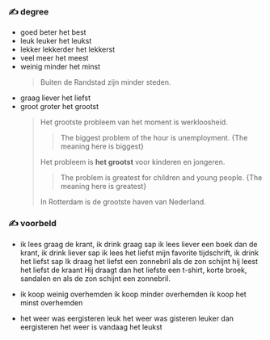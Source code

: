 ### :writing_hand: degree
- goed beter het best
- leuk leuker het leukst
- lekker lekkerder het lekkerst
- veel meer het meest
- weinig minder het minst
    > Buiten de Randstad zijn minder steden.
- graag liever het liefst
- groot groter het grootst
    > Het grootste probleem van het moment is werkloosheid.
    >
    > > The biggest problem of the hour is unemployment. {The meaning here is biggest}
    >
    > Het probleem is **het grootst** voor kinderen en jongeren.
    >> The problem is greatest for children and young people. {The meaning here is greatest}
    >
    > In Rotterdam is de grootste haven van Nederland.

### :writing_hand: voorbeld
-
    ik lees graag de krant, ik drink graag sap
    ik lees liever een boek dan de krant, ik drink liever sap
    ik lees het liefst mijn favorite tijdschrift, ik drink het liefst sap
    Ik draag het liefst een zonnebril als de zon schijnt
    hij leest het liefst de kraant
    Hij draagt dan het liefste een t-shirt, korte broek, sandalen en als de zon schijnt een zonnebril.

-
    ik koop weinig overhemden
    ik koop minder overhemden
    ik koop het minst overhemden

-   het weer was eergisteren leuk
    het weer was gisteren leuker dan eergisteren
    het weer is vandaag het leukst
